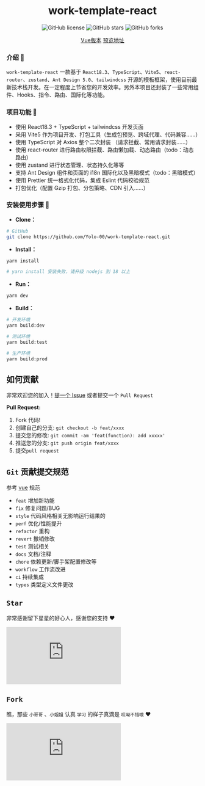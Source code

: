 <div align="center">
<h1>work-template-react</h1>

![GitHub license](https://img.shields.io/github/license/Yolo-00/work-template-react?style=flat)
![GitHub stars](https://img.shields.io/github/stars/Yolo-00/work-template-react?color=fa6470&style=flat)
![GitHub forks](https://img.shields.io/github/forks/Yolo-00/work-template-react?style=flat)

[Vue版本](https://github.com/Yolo-00/work-template)
[预览地址](https://yolo-00.github.io/work-template-react)

</div>

### 介绍 📖

`work-template-react` 一款基于 `React18.3`、`TypeScript`、`Vite5`、`react-router`、`zustand`、`Ant Design 5.0`、`tailwindcss` 开源的模板框架，使用目前最新技术栈开发。在一定程度上节省您的开发效率。另外本项目还封装了一些常用组件、Hooks、指令、路由、国际化等功能。

### 项目功能 🔨

- 使用 React18.3 + TypeScript + tailwindcss 开发页面
- 采用 Vite5 作为项目开发、打包工具（生成包预览、跨域代理、代码兼容……）
- 使用 TypeScript 对 Axios 整个二次封装 （请求拦截、常用请求封装……）
- 使用 react-router 进行路由权限拦截、路由懒加载、动态路由（todo：动态路由）
- 使用 zustand 进行状态管理、状态持久化等等
- 支持 Ant Design 组件和页面的 i18n 国际化以及黑暗模式（todo：黑暗模式）
- 使用 Prettier 统一格式化代码，集成 Eslint 代码校验规范
- 打包优化（配置 Gzip 打包、分包策略、CDN 引入……）

### 安装使用步骤 📔

- **Clone：**

```bash
# GitHub
git clone https://github.com/Yolo-00/work-template-react.git
```

- **Install：**

```bash
yarn install

# yarn install 安装失败，请升级 nodejs 到 18 以上
```

- **Run：**

```bash
yarn dev
```

- **Build：**

```bash
# 开发环境
yarn build:dev

# 测试环境
yarn build:test

# 生产环境
yarn build:prod
```

## 如何贡献

非常欢迎您的加入！[提一个 Issue](https://github.com/Yolo-00/work-template-react/issues/new/choose) 或者提交一个 `Pull Request`

**Pull Request:**

1. Fork 代码!
2. 创建自己的分支: `git checkout -b feat/xxxx`
3. 提交您的修改: `git commit -am 'feat(function): add xxxxx'`
4. 推送您的分支: `git push origin feat/xxxx`
5. 提交`pull request`

## `Git` 贡献提交规范

参考 [vue](https://github.com/vuejs/vue/blob/dev/.github/COMMIT_CONVENTION.md) 规范

- `feat` 增加新功能
- `fix` 修复问题/BUG
- `style` 代码风格相关无影响运行结果的
- `perf` 优化/性能提升
- `refactor` 重构
- `revert` 撤销修改
- `test` 测试相关
- `docs` 文档/注释
- `chore` 依赖更新/脚手架配置修改等
- `workflow` 工作流改进
- `ci` 持续集成
- `types` 类型定义文件更改

## `Star`

非常感谢留下星星的好心人，感谢您的支持 ❤️

[![Stargazers repo roster for Yolo-00/work-template-react](https://bytecrank.com/nastyox/reporoster/php/stargazersSVG.php?user=Yolo-00&repo=work-template-react)](https://github.com/Yolo-00/work-template-react/stargazers)

## `Fork`

瞧，那些 `小哥哥` 、`小姐姐` 认真 `学习` 的样子真滴是 `哎呦不错哦` ❤️

[![Forkers repo roster for Yolo-00/work-template-react](https://bytecrank.com/nastyox/reporoster/php/forkersSVG.php?user=Yolo-00&repo=work-template-react)](https://github.com/Yolo-00/work-template-react/network/members)

